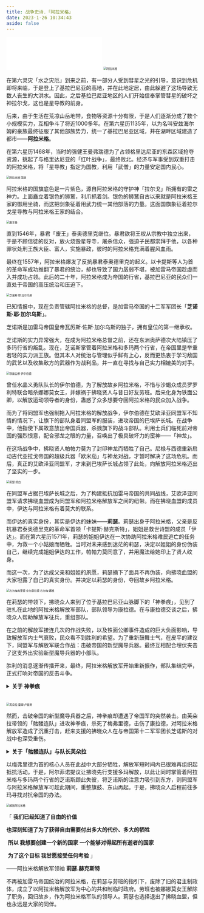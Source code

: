 ```yaml
---
title: 战争史诗.「阿拉米格」
date: 2023-1-26 10:34:43
aside: false
---
```


<iframe frameborder="no" border="0" marginwidth="0" marginheight="0" width=50% height=86 src="//music.163.com/outchain/player?type=2&id=864433975&auto=1&height=66"></iframe>



<img src="https://m1.im5i.com/2023/01/29/UG4LyC.png" alt="阿拉米格" style="zoom:50%;" />

在第六灵灾「水之灾厄」到来之前，有一部分人受到彗星之光的引导，意识到危机即将来临，于是登上了基拉巴尼亚的高地，并在此地定居，由此躲避了这场导致无数人丧生的大洪水。因此，之后基拉巴尼亚地区的人们开始信奉掌管彗星的破坏之神拉尔戈，这也是星导教的前身。

后来，由于生活在荒凉山岳地带，食物等资源十分有限，于是人们逐渐分成了数个小规模实力，互相争斗了将近1000多年。在第六星历1135年，以为名叫安兹海尔姆的豪族最终征服了其他部族势力，统一了基拉巴尼亚区域，并在湖畔区域建造了都市——**阿拉米格**。

在第六星历1468年，当时的强健王曼弗瑞德为了占领格里达尼亚的东森区域抢夺资源，挑起了与格里达尼亚的「红叶战争」，最终败北。经济与军事受到双重打击的阿拉米格，将「星导教」指定为国教，利用「武僧」的力量安定国内民心。



<img src="https://www.z4a.net/images/2023/08/13/2023-08-13_08-47-15-861_GlaceEorzea-Milk-Cream.png" alt="阿拉米格 国旗" style="zoom:50%;" />

阿拉米格的国旗底色是一片紫色，源自阿拉米格的守护神「拉尔戈」所拥有的雷之神力。上面矗立着银色的狮鹫，利爪抓着剑。银色的狮鹫自古以来就是阿拉米格王家的御用坐骑，而这把剑象征着用武力统一其他部落的力量。这面国旗象征着拉尔戈星导教与阿拉米格王家的结合。



<img src="https://m1.im5i.com/2023/01/29/UG4EG0.png" alt="废王像" style="zoom:50%;" />

直到1546年，暴君「废王」泰奥德里克继位。暴君欲将王权从宗教中独立出来，于是不顾信徒的反对，放火烧毁星导寺，屠杀信众，强迫子民都崇拜于他，以各种罪状处刑王族大臣、富人，实施暴政，彼时的阿拉米格充满着腥风血雨。

最终在1557年，阿拉米格爆发了反抗暴君泰奥德里克的起义。以卡提斯等人为首的革命军成功推翻了暴君的统治，却也导致了国力孱弱不堪，被加雷马帝国趁虚而入并成功占领。此后的二十年，阿拉米格成为帝国的行省，基拉巴尼亚的民众们一直处于帝国的高压统治和压迫下。



<img src="https://www.z4a.net/images/2023/08/13/2023-08-13_09-01-15-065_GlaceEorzea-Milk-Cream.png" alt="芝诺斯·耶·加尔乌斯" style="zoom:50%;" />

已知情报中，现在负责管辖阿拉米格的总督，是加雷马帝国的十二军军团长「**芝诺斯·耶·加尔乌斯**」。

芝诺斯是加雷马帝国皇帝瓦厉斯·佐斯·加尔乌斯的独子，拥有皇位的第一继承权。

芝诺斯的实力异常强大，在成为阿拉米格总督之前，还在东洲奥萨德次大陆镇压了多玛行省的叛乱。现在，芝诺斯掌管着阿拉米格和多玛两个行省，在帝国里是举重若轻的实力派王族。但其本人对统治与管理似乎鲜有上心，反而更热衷于学习敌国的武艺以及收集敌方的武器作为战利品，并一直在寻找与自己实力相媲美的对手。



<img src="https://www.z4a.net/images/2023/08/13/2023-08-13_09-22-13-320_GlaceEorzea-Milk-Cream.png" alt="铁面公卿 伊尔伯德" style="zoom:50%;" />

曾任水晶义勇队队长的伊尔伯德，为了解放故乡阿拉米格，不惜与沙蝎众成员罗罗利特联合暗杀娜娜莫女王，并嫁祸于拂晓贤人与昔日好友劳班。后来化身为铁面公卿，以解放运动领导者的身份，蛊惑了众多想要夺回阿拉米格的民众加入战争。

而为了将同盟军也强制拖入阿拉米格的解放战争，伊尔伯德在艾欧泽亚同盟军不知情的情况下，让旗下的部队身着同盟军的服装，进攻帝国的巴埃萨长城。在战争中，他指使下属故意放出帝国兵器，杀戮旗下的战斗部队。利用士兵们临死前对帝国的强烈恨意，配合邪龙之眼的力量，召唤出了极具破坏力的蛮神——「神龙」。

在这场战争中，拂晓贤人帕帕力莫为了封印神龙而牺牲了自己。尼禄与西德重新启动古代亚拉戈帝国的超级兵器「欧米茄」与神龙对战，才暂时解决了这场危机。而后，真正的艾欧泽亚同盟军，才来到巴埃萨长城占领了此处，向解放阿拉米格迈出了坚实的一步。



<img src="https://www.z4a.net/images/2023/08/13/2023-08-13_09-16-58-708_GlaceEorzea-Milk-Cream.png" alt="莉瑟 坦白" style="zoom:50%;" />

在同盟军占据巴埃萨长城之后，为了构建抵抗加雷马帝国的共同战线，艾欧泽亚同盟军请求拂晓血盟成为同盟军和阿拉米格解放军之间的纽带。而在拂晓血盟的成员中，伊达与阿拉米格有着莫大的联系。

而伊达的真实身份，其实是伊达的妹妹——**莉瑟**。莉瑟出身于阿拉米格，父亲是反抗暴君泰奥德里克的革命军首领「卡提斯·赫克斯特」，姐姐是救世诗盟的成员「伊达」。而在第六星历1571年，莉瑟的姐姐伊达在一次协助阿拉米格难民逃亡的任务中，为救一个小姑娘而牺牲。当时对未来感到迷茫的莉瑟，决定以姐姐的身份伪装自己，继续完成姐姐伊达的工作，帕帕力莫同意了，并用魔法给她印上了贤人纹身。

而这一次，为了达成父亲和姐姐的夙愿，莉瑟摘下了面具不再伪装，向拂晓血盟的大家坦露了自己的真实身份。并决定以莉瑟的身份，夺回故乡阿拉米格。



<img src="https://www.z4a.net/images/2023/08/13/2023-08-13_09-09-50-327_GlaceEorzea-Milk-Cream.png" alt="左为梅弗里德 中为康拉德 右为梅·娜格" style="zoom:50%;" />

在莉瑟的带领下，拂晓众人来到了位于基拉巴尼亚山脉脚下的「神拳痕」，见到了驻扎在此地的阿拉米格解放军部队，部队领导为康拉德。在与康拉德交谈之后，拂晓众人帮助解放军征兵，重组部队。

在之前的解放军接连几次的作战失败，以及铁面公卿事件造成的巨大负面影响，导致解放军内士气衰败，民众看不到胜利的希望。为了重新鼓舞士气，在皮平的建议下，同盟军与解放军联合作战：击破帝国的新型魔导兵器。最终互相配合埋伏夹击了这支外出实验新型魔导兵器的小部队。

胜利的消息逐渐传播开来，最终，阿拉米格解放军开始重新振作，部队集结完毕，正式打响对帝国的反击斗争。

<details> <summary><b>关于 神拳痕</b></summary><br>
<img src="https://www.z4a.net/images/2023/08/13/2023-08-12_11-18-44-475_GlaceEorzea-Milk-Cream.png" alt="神拳痕" style="zoom:50%;" /><br><br>关于「神拳痕」，传说破坏神曾亲自现身于神拳痕，因此这里也是信仰破坏神的星导教信徒的圣地，内有星导教的总部「星导寺」。<br><br>
<img src="https://www.z4a.net/images/2023/08/13/2023-08-12_11-25-07-775_GlaceEorzea-Milk-Cream.png" alt="破坏神像" style="zoom:50%;" /><br><br>神拳痕内有一座破坏和彗星之神拉尔戈的巨大神像，由星导教的信徒们在经历数个世纪的雕刻，创造出来的这座巨大的破坏神像。由于过于巨大，而没有同「星导寺」一起被暴君摧毁，神像一直傲然耸立至今。<br><br><img src="https://www.z4a.net/images/2023/08/13/2023-08-12_11-20-34-130_GlaceEorzea-Milk-Cream.png" alt="血雨的训诫" style="zoom:50%;" /><br><br>在破坏神像的脚下的纪念碑上，记载着一位星导教高僧留下的词句：
<b>「门开七天堕泪 血雨狂潮动荡 神拳所及之处 众生皆留痕伤」</b><br><br><img src="https://www.z4a.net/images/2023/08/13/2023-08-12_11-22-55-901_GlaceEorzea-Milk-Cream.png" alt="星导寺" style="zoom:50%;" /><br><br>「星导寺」曾经是星导教的总部，武僧的诞生地。星导教的信徒们会来到此处圣地锻炼身体，磨炼武技。然而，当星导寺卷入政治牵连后，在暴君泰奥德里克的命令下已然化为一片火海。
</details><br><br>

<img src="https://www.z4a.net/images/2023/08/13/2023-08-13_09-06-27-678_GlaceEorzea-Milk-Cream.png" alt="芙朵拉·雷姆·卢普斯" style="zoom:50%;" />

然而，击破帝国的新型魔导兵器之后，神拳痕却遭遇了帝国军的突然袭击。由芙朵拉带领的「骷髅连队」进攻神拳痕，杀死了梅弗里德，击伤了康拉德，对阿拉米格解放军造成了沉重打击，赶来支援的拂晓众人在与帝国第十二军军团长芝诺斯的对战中也深受重伤。

<details> <summary><b>关于「骷髅连队」与队长芙朵拉</b></summary>
「骷髅连队」归属于帝国，是协助进行镇压的部队。在二十年前，阿拉米格被帝国攻占，一部分有权阶级率先服从帝国的统治并得到了市民权，他们的孩子就是现在的「骷髅连队」的成员，所以其中大部分成员出身于阿拉米格。在帝国社会，没有市民权的阶级被称作「安」，是最底层的存在。但事实上，即使拥有市民权，以阿拉米格的出身，在帝国内部也常常遭受着正统加雷马人的歧视。<br><br>芙朵拉·雷姆·卢普斯是骷髅连队的千夫长，出生于阿拉米格，且出生之时阿拉米格就已经被加雷马帝国所占领。芙朵拉从小接受帝国式教育，却被帝国人骂作「蛮族」，被阿拉米格人骂作「卖国贼」。但是她并没有放弃，仍然在和同伴一起探索生存的道路。她心中有着一个单纯的愿望，那便是阿拉米格人被加雷马主流社会所接受。相比解放独立，芙朵拉觉得和帝国的联合协作才是她的同胞唯一的希望。为此，她不惜忠诚于帝国，不断往上爬，拥有市民权之后加入骷髅连队，芙朵拉以为这样做能给同胞带来自由，然而却只能看着同胞们在战火中牺牲。<br><br>在后话中，可以得知芙朵拉就是伊达曾经舍身拯救的女孩。伊达曾告诉她：「活下去，好好活着，总有一天……会看到希望的。」至今芙朵拉仍不理解伊达口中的希望为何物，不过她发誓要活下去并相信总有一天，她会用那时被救下来的这条命实现她们之间的约定。<br><br>
</details>


以梅弗里德为首的核心人员在此战中大部分牺牲，解放军短时间内已很难再组织起抵抗活动。于是，阿尔菲诺提议让拂晓先行支援多玛解放，以此让同时掌管着阿拉米格与多玛两个行省的芝诺斯顾此失彼，将芝诺斯的注意力吸引到东方，则同盟军与阿拉米格解放军可趁此期间，重整旗鼓、东山再起。于是，拂晓众人启程前往多玛寻找对抗帝国的办法。



<img src="https://www.z4a.net/images/2023/08/13/2023-08-13_08-56-55-046_GlaceEorzea-Milk-Cream.png" alt="解放阿拉米格" style="zoom:50%;" />

「      **我们已经知道了自由的价值**

​         **也深刻知道了为了获得自由需要付出多大的代价、多大的牺牲**

​         **所以 我想要创建一个新的国家 一个能够对得起所有逝者的国家**

​         **为了这个目标 我甘愿接受任何考验**                                                            」

   ——阿拉米格解放军领袖      **莉瑟.赫克斯特**



不再被加雷马帝国统治的阿拉米格，在莉瑟与劳班的指引下，废除了旧的君主制政体，成立了以阿拉米格解放军为中心的共和制临时政府。劳班也被娜娜莫女王解除了职务，回归故乡，作为阿拉米格军队的领导人。莉瑟也选择退出了拂晓血盟，但也永远是大家的同伴。